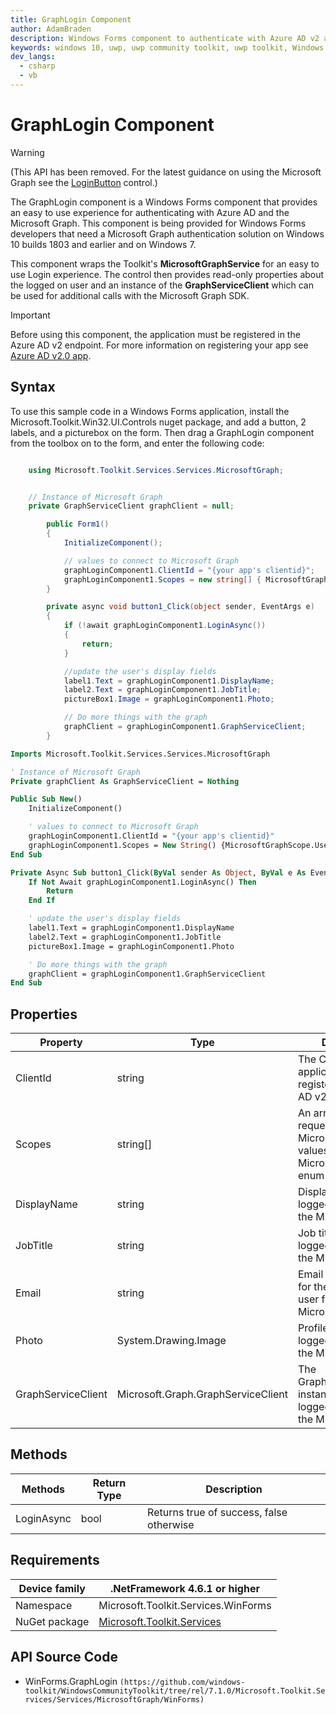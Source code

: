 ```yaml
---
title: GraphLogin Component
author: AdamBraden
description: Windows Forms component to authenticate with Azure AD v2 and the Microsoft Graph (outdated docs).
keywords: windows 10, uwp, uwp community toolkit, uwp toolkit, Windows Forms, GraphLogin 
dev_langs:
  - csharp
  - vb
---
```


# GraphLogin Component

> [!WARNING]
> (This API has been removed. For the latest guidance on using the Microsoft Graph see the [LoginButton](../graph/controls/LoginButton.md) control.)

<!-- Describe your control -->
The GraphLogin component is a Windows Forms component that provides an easy to use experience for authenticating with Azure AD and the Microsoft Graph.  This component is being provided for Windows Forms developers that need a Microsoft Graph authentication solution on Windows 10 builds 1803 and earlier and on Windows 7.

This component wraps the Toolkit's **MicrosoftGraphService** for an easy to use Login experience.  The control then provides read-only properties about the logged on user and an instance of the **GraphServiceClient** which can be used for additional calls with the Microsoft Graph SDK.

> [!IMPORTANT]
> Before using this component, the application must be registered in the Azure AD v2 endpoint.  For more information on registering your app see [Azure AD v2.0 app](/azure/active-directory/develop/active-directory-v2-app-registration).

## Syntax

To use this sample code in a Windows Forms application, install the Microsoft.Toolkit.Win32.UI.Controls nuget package, and add a button, 2 labels, and a picturebox on the form.  Then drag a GraphLogin component from the toolbox on to the form, and enter the following code:

```csharp

    using Microsoft.Toolkit.Services.Services.MicrosoftGraph;


    // Instance of Microsoft Graph 
    private GraphServiceClient graphClient = null;

        public Form1()
        {
            InitializeComponent();

            // values to connect to Microsoft Graph
            graphLoginComponent1.ClientId = "{your app's clientid}";
            graphLoginComponent1.Scopes = new string[] { MicrosoftGraphScope.UserRead };
        }

        private async void button1_Click(object sender, EventArgs e)
        {
            if (!await graphLoginComponent1.LoginAsync())
            {
                return;
            }

            //update the user's display fields
            label1.Text = graphLoginComponent1.DisplayName;
            label2.Text = graphLoginComponent1.JobTitle;
            pictureBox1.Image = graphLoginComponent1.Photo;

            // Do more things with the graph
            graphClient = graphLoginComponent1.GraphServiceClient;
        }
```

```vb
Imports Microsoft.Toolkit.Services.Services.MicrosoftGraph

' Instance of Microsoft Graph 
Private graphClient As GraphServiceClient = Nothing

Public Sub New()
    InitializeComponent()

    ' values to connect to Microsoft Graph
    graphLoginComponent1.ClientId = "{your app's clientid}"
    graphLoginComponent1.Scopes = New String() {MicrosoftGraphScope.UserRead}
End Sub

Private Async Sub button1_Click(ByVal sender As Object, ByVal e As EventArgs)
    If Not Await graphLoginComponent1.LoginAsync() Then
        Return
    End If

    ' update the user's display fields
    label1.Text = graphLoginComponent1.DisplayName
    label2.Text = graphLoginComponent1.JobTitle
    pictureBox1.Image = graphLoginComponent1.Photo

    ' Do more things with the graph
    graphClient = graphLoginComponent1.GraphServiceClient
End Sub
```

<!-- ## Sample Output -->

<!-- Image/Text can show the output of the control/helper -->

## Properties

| Property | Type | Description |
| -- | -- | -- |
| ClientId | string| The ClientId of the application as registered with Azure AD v2 |
| Scopes | string[]| An array of scopes requested for the Microsoft Graph.  Use values from the MicrosoftGraphScope enum |
| DisplayName | string | Display name for the logged on user from the Microsoft Graph |
| JobTitle | string | Job title for the logged on user from the Microsoft Graph |
| Email | string | Email address (UPN) for the logged on user from the Microsoft Graph |
| Photo | System.Drawing.Image | Profile picture for the logged on user from the Microsoft Graph |
| GraphServiceClient | Microsoft.Graph.GraphServiceClient | The GraphServiceClient instance for the logged on user from the Microsoft Graph |

<!-- Use <remarks> tag in C# to give more info about a propertie. For more info - https://docs.microsoft.com/dotnet/csharp/programming-guide/xmldoc/remarks -->

## Methods

<!-- Explain all methods in a table format -->

| Methods | Return Type | Description |
| -- | -- | -- |
| LoginAsync | bool | Returns true of success, false otherwise |

## Requirements

| Device family | .NetFramework 4.6.1 or higher   |
| -- | -- |
| Namespace | Microsoft.Toolkit.Services.WinForms |
| NuGet package | [Microsoft.Toolkit.Services](https://www.nuget.org/packages/Microsoft.Toolkit.Services) |

## API Source Code

- WinForms.GraphLogin `(https://github.com/windows-toolkit/WindowsCommunityToolkit/tree/rel/7.1.0/Microsoft.Toolkit.Services/Services/MicrosoftGraph/WinForms)`
